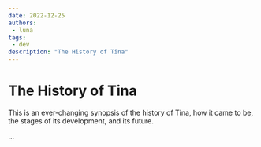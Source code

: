 ```yaml
---
date: 2022-12-25
authors:
 - luna
tags:
 - dev
description: "The History of Tina"
---
```


# The History of Tina

This is an ever-changing synopsis of the history of Tina, how it came to be, the stages of its development, and its future.

...